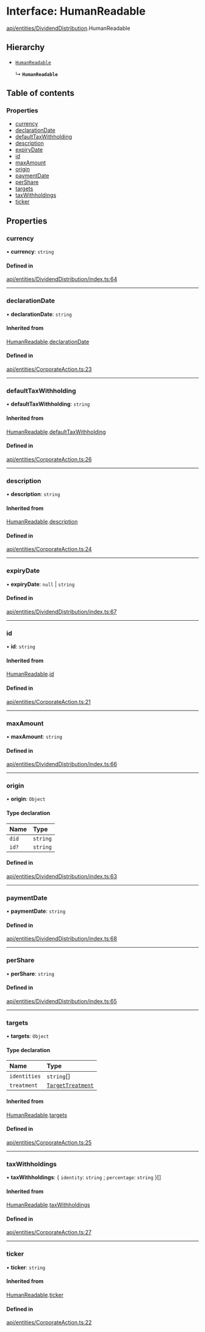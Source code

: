# Interface: HumanReadable

[api/entities/DividendDistribution](../wiki/api.entities.DividendDistribution).HumanReadable

## Hierarchy

- [`HumanReadable`](../wiki/api.entities.CorporateAction.HumanReadable)

  ↳ **`HumanReadable`**

## Table of contents

### Properties

- [currency](../wiki/api.entities.DividendDistribution.HumanReadable#currency)
- [declarationDate](../wiki/api.entities.DividendDistribution.HumanReadable#declarationdate)
- [defaultTaxWithholding](../wiki/api.entities.DividendDistribution.HumanReadable#defaulttaxwithholding)
- [description](../wiki/api.entities.DividendDistribution.HumanReadable#description)
- [expiryDate](../wiki/api.entities.DividendDistribution.HumanReadable#expirydate)
- [id](../wiki/api.entities.DividendDistribution.HumanReadable#id)
- [maxAmount](../wiki/api.entities.DividendDistribution.HumanReadable#maxamount)
- [origin](../wiki/api.entities.DividendDistribution.HumanReadable#origin)
- [paymentDate](../wiki/api.entities.DividendDistribution.HumanReadable#paymentdate)
- [perShare](../wiki/api.entities.DividendDistribution.HumanReadable#pershare)
- [targets](../wiki/api.entities.DividendDistribution.HumanReadable#targets)
- [taxWithholdings](../wiki/api.entities.DividendDistribution.HumanReadable#taxwithholdings)
- [ticker](../wiki/api.entities.DividendDistribution.HumanReadable#ticker)

## Properties

### currency

• **currency**: `string`

#### Defined in

[api/entities/DividendDistribution/index.ts:64](https://github.com/PolymeshAssociation/polymesh-sdk/blob/07b115c8/src/api/entities/DividendDistribution/index.ts#L64)

___

### declarationDate

• **declarationDate**: `string`

#### Inherited from

[HumanReadable](../wiki/api.entities.CorporateAction.HumanReadable).[declarationDate](../wiki/api.entities.CorporateAction.HumanReadable#declarationdate)

#### Defined in

[api/entities/CorporateAction.ts:23](https://github.com/PolymeshAssociation/polymesh-sdk/blob/07b115c8/src/api/entities/CorporateAction.ts#L23)

___

### defaultTaxWithholding

• **defaultTaxWithholding**: `string`

#### Inherited from

[HumanReadable](../wiki/api.entities.CorporateAction.HumanReadable).[defaultTaxWithholding](../wiki/api.entities.CorporateAction.HumanReadable#defaulttaxwithholding)

#### Defined in

[api/entities/CorporateAction.ts:26](https://github.com/PolymeshAssociation/polymesh-sdk/blob/07b115c8/src/api/entities/CorporateAction.ts#L26)

___

### description

• **description**: `string`

#### Inherited from

[HumanReadable](../wiki/api.entities.CorporateAction.HumanReadable).[description](../wiki/api.entities.CorporateAction.HumanReadable#description)

#### Defined in

[api/entities/CorporateAction.ts:24](https://github.com/PolymeshAssociation/polymesh-sdk/blob/07b115c8/src/api/entities/CorporateAction.ts#L24)

___

### expiryDate

• **expiryDate**: ``null`` \| `string`

#### Defined in

[api/entities/DividendDistribution/index.ts:67](https://github.com/PolymeshAssociation/polymesh-sdk/blob/07b115c8/src/api/entities/DividendDistribution/index.ts#L67)

___

### id

• **id**: `string`

#### Inherited from

[HumanReadable](../wiki/api.entities.CorporateAction.HumanReadable).[id](../wiki/api.entities.CorporateAction.HumanReadable#id)

#### Defined in

[api/entities/CorporateAction.ts:21](https://github.com/PolymeshAssociation/polymesh-sdk/blob/07b115c8/src/api/entities/CorporateAction.ts#L21)

___

### maxAmount

• **maxAmount**: `string`

#### Defined in

[api/entities/DividendDistribution/index.ts:66](https://github.com/PolymeshAssociation/polymesh-sdk/blob/07b115c8/src/api/entities/DividendDistribution/index.ts#L66)

___

### origin

• **origin**: `Object`

#### Type declaration

| Name | Type |
| :------ | :------ |
| `did` | `string` |
| `id?` | `string` |

#### Defined in

[api/entities/DividendDistribution/index.ts:63](https://github.com/PolymeshAssociation/polymesh-sdk/blob/07b115c8/src/api/entities/DividendDistribution/index.ts#L63)

___

### paymentDate

• **paymentDate**: `string`

#### Defined in

[api/entities/DividendDistribution/index.ts:68](https://github.com/PolymeshAssociation/polymesh-sdk/blob/07b115c8/src/api/entities/DividendDistribution/index.ts#L68)

___

### perShare

• **perShare**: `string`

#### Defined in

[api/entities/DividendDistribution/index.ts:65](https://github.com/PolymeshAssociation/polymesh-sdk/blob/07b115c8/src/api/entities/DividendDistribution/index.ts#L65)

___

### targets

• **targets**: `Object`

#### Type declaration

| Name | Type |
| :------ | :------ |
| `identities` | `string`[] |
| `treatment` | [`TargetTreatment`](../wiki/api.entities.CorporateActionBase.types.TargetTreatment) |

#### Inherited from

[HumanReadable](../wiki/api.entities.CorporateAction.HumanReadable).[targets](../wiki/api.entities.CorporateAction.HumanReadable#targets)

#### Defined in

[api/entities/CorporateAction.ts:25](https://github.com/PolymeshAssociation/polymesh-sdk/blob/07b115c8/src/api/entities/CorporateAction.ts#L25)

___

### taxWithholdings

• **taxWithholdings**: { `identity`: `string` ; `percentage`: `string`  }[]

#### Inherited from

[HumanReadable](../wiki/api.entities.CorporateAction.HumanReadable).[taxWithholdings](../wiki/api.entities.CorporateAction.HumanReadable#taxwithholdings)

#### Defined in

[api/entities/CorporateAction.ts:27](https://github.com/PolymeshAssociation/polymesh-sdk/blob/07b115c8/src/api/entities/CorporateAction.ts#L27)

___

### ticker

• **ticker**: `string`

#### Inherited from

[HumanReadable](../wiki/api.entities.CorporateAction.HumanReadable).[ticker](../wiki/api.entities.CorporateAction.HumanReadable#ticker)

#### Defined in

[api/entities/CorporateAction.ts:22](https://github.com/PolymeshAssociation/polymesh-sdk/blob/07b115c8/src/api/entities/CorporateAction.ts#L22)

